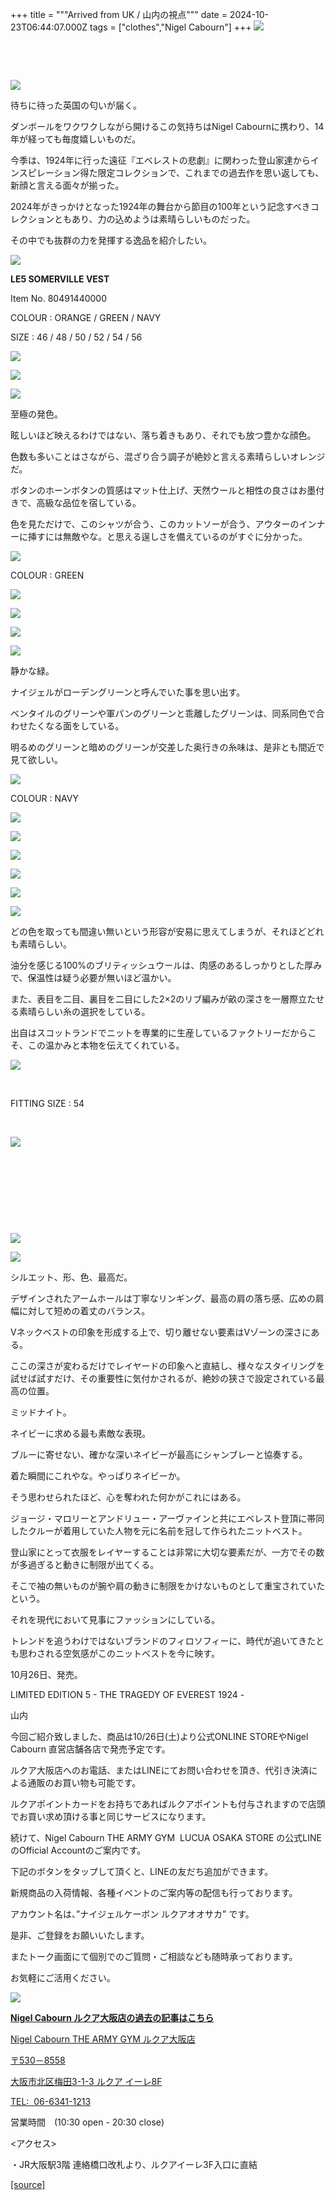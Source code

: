 +++
title = """Arrived from UK / 山内の視点"""
date = 2024-10-23T06:44:07.000Z
tags = ["clothes","Nigel Cabourn"]
+++
![](https://cdn.shopify.com/s/files/1/0094/9295/5196/files/IMG_1104.jpg?v=1729656072)

⠀

⠀

![](https://cdn.shopify.com/s/files/1/0094/9295/5196/files/IMG_1105.jpg?v=1729656072)

待ちに待った英国の匂いが届く。

ダンボールをワクワクしながら開けるこの気持ちはNigel Cabournに携わり、14年が経っても毎度嬉しいものだ。

今季は、1924年に行った遠征『エベレストの悲劇』に関わった登山家達からインスピレーション得た限定コレクションで、これまでの過去作を思い返しても、新顔と言える面々が揃った。

2024年がきっかけとなった1924年の舞台から節目の100年という記念すべきコレクションともあり、力の込めようは素晴らしいものだった。

その中でも抜群の力を発揮する逸品を紹介したい。

![](https://cdn.shopify.com/s/files/1/0094/9295/5196/files/IMG_1029_6023c99b-61ee-428a-8296-08d72a4bd976.jpg?v=1729656072)

**LE5 SOMERVILLE VEST**

Item No. 80491440000

COLOUR : ORANGE / GREEN / NAVY

SIZE : 46 / 48 / 50 / 52 / 54 / 56

![](https://cdn.shopify.com/s/files/1/0094/9295/5196/files/IMG_1030.jpg?v=1729656072)

![](https://cdn.shopify.com/s/files/1/0094/9295/5196/files/IMG_1031_588c11e1-ea95-4fa5-a2ee-3ec7ef9c3de0.jpg?v=1729656072)

![](https://cdn.shopify.com/s/files/1/0094/9295/5196/files/IMG_1006.jpg?v=1729659148)

至極の発色。

眩しいほど映えるわけではない、落ち着きもあり、それでも放つ豊かな顔色。

色数も多いことはさながら、混ざり合う調子が絶妙と言える素晴らしいオレンジだ。

ボタンのホーンボタンの質感はマット仕上げ、天然ウールと相性の良さはお墨付きで、高級な品位を宿している。

色を見ただけで、このシャツが合う、このカットソーが合う、アウターのインナーに挿すには無敵やな。と思える逞しさを備えているのがすぐに分かった。

![](https://cdn.shopify.com/s/files/1/0094/9295/5196/files/IMG_1044_bc817ec1-1c57-4efe-ae48-f4261db0d767.jpg?v=1729656073)

COLOUR : GREEN

![](https://cdn.shopify.com/s/files/1/0094/9295/5196/files/IMG_1045_20f8f287-6a67-44bf-bfca-38ec29f9a72b.jpg?v=1729656072)

![](https://cdn.shopify.com/s/files/1/0094/9295/5196/files/IMG_1049.jpg?v=1729656072)

![](https://cdn.shopify.com/s/files/1/0094/9295/5196/files/IMG_1069_a0a16faa-5875-4023-a320-2e257810d5ef.jpg?v=1729656122)

![](https://cdn.shopify.com/s/files/1/0094/9295/5196/files/IMG_1074.jpg?v=1729656122)

静かな緑。

ナイジェルがローデングリーンと呼んでいた事を思い出す。

ベンタイルのグリーンや軍パンのグリーンと乖離したグリーンは、同系同色で合わせたくなる面をしている。

明るめのグリーンと暗めのグリーンが交差した奥行きの糸味は、是非とも間近で見て欲しい。

![](https://cdn.shopify.com/s/files/1/0094/9295/5196/files/IMG_1093.jpg?v=1729656123)

COLOUR : NAVY

![](https://cdn.shopify.com/s/files/1/0094/9295/5196/files/IMG_1099_0f898b12-f8a1-4321-b8f9-7f0bd366dbde.jpg?v=1729656123)

![](https://cdn.shopify.com/s/files/1/0094/9295/5196/files/IMG_1095.jpg?v=1729656122)

![](https://cdn.shopify.com/s/files/1/0094/9295/5196/files/IMG_1100.jpg?v=1729656122)

![](https://cdn.shopify.com/s/files/1/0094/9295/5196/files/IMG_1103.jpg?v=1729656123)

![](https://cdn.shopify.com/s/files/1/0094/9295/5196/files/IMG_1083.jpg?v=1729656073)

![](https://cdn.shopify.com/s/files/1/0094/9295/5196/files/IMG_1084_a8c22ab7-a8cd-4ca8-a1c2-e85b24e650d1.jpg?v=1729656073)

どの色を取っても間違い無いという形容が安易に思えてしまうが、それほどどれも素晴らしい。

油分を感じる100%のブリティッシュウールは、肉感のあるしっかりとした厚みで、保温性は疑う必要が無いほど温かい。

また、表目を二目、裏目を二目にした2×2のリブ編みが畝の深さを一層際立たせる素晴らしい糸の選択をしている。

出自はスコットランドでニットを専業的に生産しているファクトリーだからこそ、この温かみと本物を伝えてくれている。

![](https://cdn.shopify.com/s/files/1/0094/9295/5196/files/IMG_1133_fa257e73-e55c-42b9-bda4-7514f2e9d412.jpg?v=1729656123)

 ⠀⠀

FITTING SIZE : 54

⠀

![](https://cdn.shopify.com/s/files/1/0094/9295/5196/files/IMG_1125_8ac9a1e6-2e5b-472d-8ce3-3c096cfcdf7d.jpg?v=1729656123)

⠀

⠀

⠀

⠀

![](https://cdn.shopify.com/s/files/1/0094/9295/5196/files/IMG_1112_4b2780b0-d48c-4fa1-a4ee-db13a775abbb.jpg?v=1729656123)

![](https://cdn.shopify.com/s/files/1/0094/9295/5196/files/IMG_1113_1083c548-d491-43d8-80e4-9d909255c06e.jpg?v=1729656123)

シルエット、形、色、最高だ。

デザインされたアームホールは丁寧なリンギング、最高の肩の落ち感、広めの肩幅に対して短めの着丈のバランス。

Vネックベストの印象を形成する上で、切り離せない要素はVゾーンの深さにある。

ここの深さが変わるだけでレイヤードの印象へと直結し、様々なスタイリングを試せば試すだけ、その重要性に気付かされるが、絶妙の狭さで設定されている最高の位置。

ミッドナイト。

ネイビーに求める最も素敵な表現。

ブルーに寄せない、確かな深いネイビーが最高にシャンブレーと協奏する。

着た瞬間にこれやな。やっぱりネイビーか。

そう思わせられたほど、心を奪われた何かがこれにはある。

ジョージ・マロリーとアンドリュー・アーヴァインと共にエベレスト登頂に帯同したクルーが着用していた人物を元に名前を冠して作られたニットベスト。

登山家にとって衣服をレイヤーすることは非常に大切な要素だが、一方でその数が多過ぎると動きに制限が出てくる。

そこで袖の無いものが腕や肩の動きに制限をかけないものとして重宝されていたという。

それを現代において見事にファッションにしている。 

トレンドを追うわけではないブランドのフィロソフィーに、時代が追いてきたとも思わされる空気感がこのニットベストを今に映す。

10月26日、発売。

LIMITED EDITION 5 - THE TRAGEDY OF EVEREST 1924 -

山内

今回ご紹介致しました、商品は10/26日(土)より公式ONLINE STOREやNigel Cabourn 直営店舗各店で発売予定です。

ルクア大阪店へのお電話、またはLINEにてお問い合わせを頂き、代引き決済による通販のお買い物も可能です。

ルクアポイントカードをお持ちであればルクアポイントも付与されますので店頭でお買い求め頂ける事と同じサービスになります。

続けて、Nigel Cabourn THE ARMY GYM  LUCUA OSAKA STORE の公式LINEのOfficial Accountのご案内です。

下記のボタンをタップして頂くと、LINEの友だち追加ができます。

新規商品の入荷情報、各種イベントのご案内等の配信も行っております。

アカウント名は、”ナイジェルケーボン ルクアオオサカ” です。

是非、ご登録をお願いいたします。

またトーク画面にて個別でのご質問・ご相談なども随時承っております。

お気軽にご活用ください。

[![](https://scdn.line-apps.com/n/line_add_friends/btn/ja.png)](https://lin.ee/438JalM)

[**Nigel Cabourn ルクア大阪店の過去の記事はこちら**](https://cabourn.jp/blogs/shop-info/tagged/the-army-gym-lucua-osaka-store)

[Nigel Cabourn THE ARMY GYM ルクア大阪店](https://cabourn.jp/pages/osaka)

[〒530－8558](https://cabourn.jp/pages/osaka)

[大阪市北区梅田3-1-3 ルクア イーレ8F](https://cabourn.jp/pages/osaka)

[TEL:  06-6341-1213](tel:0663411213)

営業時間　(10:30 open - 20:30 close) 

<アクセス>

・JR大阪駅3階 連絡橋口改札より、ルクアイーレ3F入口に直結

[[source]](https://cabourn.jp/blogs/shop-info/lucuaosaka20241023)

